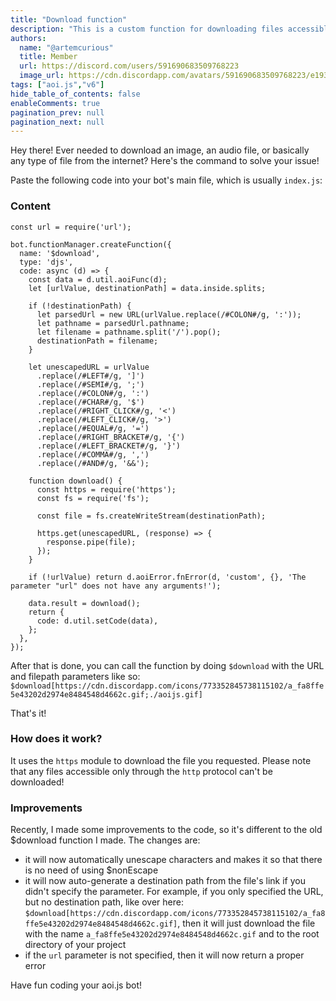 ```yaml
---
title: "Download function"
description: "This is a custom function for downloading files accessible through https."
authors:
  name: "@artemcurious"
  title: Member
  url: https://discord.com/users/591690683509768223
  image_url: https://cdn.discordapp.com/avatars/591690683509768223/e193473ac4cbcdecf90fc00826f1175e.png
tags: ["aoi.js","v6"]
hide_table_of_contents: false
enableComments: true
pagination_prev: null
pagination_next: null
---
```


Hey there! Ever needed to download an image, an audio file, or basically any type of file from the internet? Here's the command to solve your issue!

Paste the following code into your bot's main file, which is usually `index.js`:

### Content

```
const url = require('url');

bot.functionManager.createFunction({
  name: '$download',
  type: 'djs',
  code: async (d) => {
    const data = d.util.aoiFunc(d);
    let [urlValue, destinationPath] = data.inside.splits;

    if (!destinationPath) {
      let parsedUrl = new URL(urlValue.replace(/#COLON#/g, ':'));
      let pathname = parsedUrl.pathname;
      let filename = pathname.split('/').pop();
      destinationPath = filename;
    }

    let unescapedURL = urlValue
      .replace(/#LEFT#/g, ']')
      .replace(/#SEMI#/g, ';')
      .replace(/#COLON#/g, ':')
      .replace(/#CHAR#/g, '$')
      .replace(/#RIGHT_CLICK#/g, '<')
      .replace(/#LEFT_CLICK#/g, '>')
      .replace(/#EQUAL#/g, '=')
      .replace(/#RIGHT_BRACKET#/g, '{')
      .replace(/#LEFT_BRACKET#/g, '}')
      .replace(/#COMMA#/g, ',')
      .replace(/#AND#/g, '&&');

    function download() {
      const https = require('https');
      const fs = require('fs');

      const file = fs.createWriteStream(destinationPath);

      https.get(unescapedURL, (response) => {
        response.pipe(file);
      });
    }

    if (!urlValue) return d.aoiError.fnError(d, 'custom', {}, 'The parameter "url" does not have any arguments!');

    data.result = download();
    return {
      code: d.util.setCode(data),
    };
  },
});
```

After that is done, you can call the function by doing `$download` with the URL and filepath parameters like so:
`$download[https://cdn.discordapp.com/icons/773352845738115102/a_fa8ffe5e43202d2974e8484548d4662c.gif;./aoijs.gif]`

That's it!

### How does it work?
It uses the `https` module to download the file you requested. Please note that any files accessible only through the `http` protocol can't be downloaded!

### Improvements
Recently, I made some improvements to the code, so it's different to the old $download function I made.
The changes are:
- it will now automatically unescape characters and makes it so that there is no need of using $nonEscape
- it will now auto-generate a destination path from the file's link if you didn't specify the parameter. For example, if you only specified the URL, but no destination path, like over here: `$download[https://cdn.discordapp.com/icons/773352845738115102/a_fa8ffe5e43202d2974e8484548d4662c.gif]`, then it will just download the file with the name `a_fa8ffe5e43202d2974e8484548d4662c.gif` and to the root directory of your project
- if the `url` parameter is not specified, then it will now return a proper error

Have fun coding your aoi.js bot!